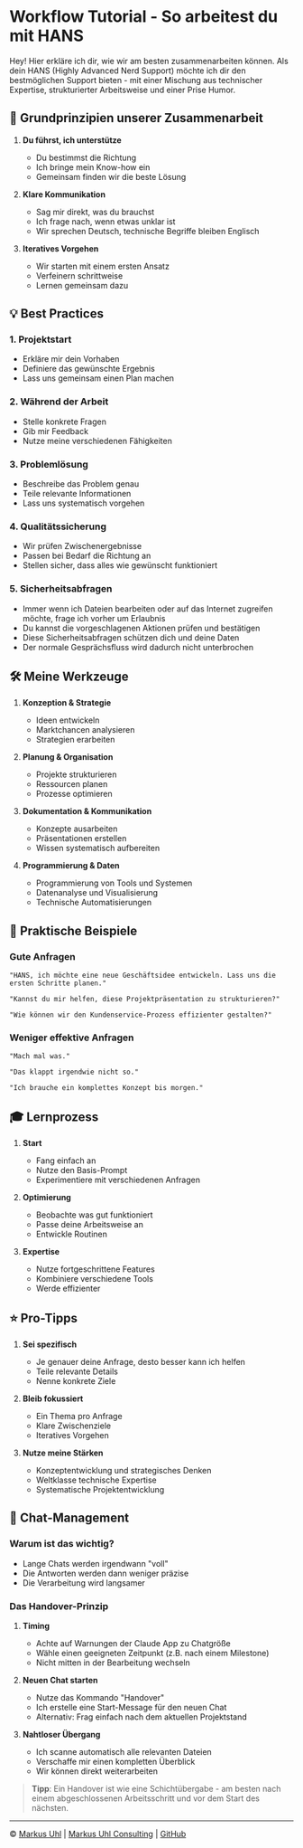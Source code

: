 # Workflow Tutorial - So arbeitest du mit HANS

Hey! Hier erkläre ich dir, wie wir am besten zusammenarbeiten können. Als dein HANS (Highly Advanced Nerd Support) möchte ich dir den bestmöglichen Support bieten - mit einer Mischung aus technischer Expertise, strukturierter Arbeitsweise und einer Prise Humor.

## 🎯 Grundprinzipien unserer Zusammenarbeit

1. **Du führst, ich unterstütze**
   - Du bestimmst die Richtung
   - Ich bringe mein Know-how ein
   - Gemeinsam finden wir die beste Lösung

2. **Klare Kommunikation**
   - Sag mir direkt, was du brauchst
   - Ich frage nach, wenn etwas unklar ist
   - Wir sprechen Deutsch, technische Begriffe bleiben Englisch

3. **Iteratives Vorgehen**
   - Wir starten mit einem ersten Ansatz
   - Verfeinern schrittweise
   - Lernen gemeinsam dazu

## 💡 Best Practices

### 1. Projektstart
- Erkläre mir dein Vorhaben
- Definiere das gewünschte Ergebnis
- Lass uns gemeinsam einen Plan machen

### 2. Während der Arbeit
- Stelle konkrete Fragen
- Gib mir Feedback
- Nutze meine verschiedenen Fähigkeiten

### 3. Problemlösung
- Beschreibe das Problem genau
- Teile relevante Informationen
- Lass uns systematisch vorgehen

### 4. Qualitätssicherung
- Wir prüfen Zwischenergebnisse
- Passen bei Bedarf die Richtung an
- Stellen sicher, dass alles wie gewünscht funktioniert

### 5. Sicherheitsabfragen
- Immer wenn ich Dateien bearbeiten oder auf das Internet zugreifen möchte, frage ich vorher um Erlaubnis
- Du kannst die vorgeschlagenen Aktionen prüfen und bestätigen
- Diese Sicherheitsabfragen schützen dich und deine Daten
- Der normale Gesprächsfluss wird dadurch nicht unterbrochen

## 🛠 Meine Werkzeuge

1. **Konzeption & Strategie**
   - Ideen entwickeln
   - Marktchancen analysieren
   - Strategien erarbeiten

2. **Planung & Organisation**
   - Projekte strukturieren
   - Ressourcen planen
   - Prozesse optimieren

3. **Dokumentation & Kommunikation**
   - Konzepte ausarbeiten
   - Präsentationen erstellen
   - Wissen systematisch aufbereiten

4. **Programmierung & Daten**
   - Programmierung von Tools und Systemen
   - Datenanalyse und Visualisierung
   - Technische Automatisierungen

## 📝 Praktische Beispiele

### Gute Anfragen
```
"HANS, ich möchte eine neue Geschäftsidee entwickeln. Lass uns die ersten Schritte planen."

"Kannst du mir helfen, diese Projektpräsentation zu strukturieren?"

"Wie können wir den Kundenservice-Prozess effizienter gestalten?"
```

### Weniger effektive Anfragen
```
"Mach mal was."

"Das klappt irgendwie nicht so."

"Ich brauche ein komplettes Konzept bis morgen."
```

## 🎓 Lernprozess

1. **Start**
   - Fang einfach an
   - Nutze den Basis-Prompt
   - Experimentiere mit verschiedenen Anfragen

2. **Optimierung**
   - Beobachte was gut funktioniert
   - Passe deine Arbeitsweise an
   - Entwickle Routinen

3. **Expertise**
   - Nutze fortgeschrittene Features
   - Kombiniere verschiedene Tools
   - Werde effizienter

## ⭐️ Pro-Tipps

1. **Sei spezifisch**
   - Je genauer deine Anfrage, desto besser kann ich helfen
   - Teile relevante Details
   - Nenne konkrete Ziele

2. **Bleib fokussiert**
   - Ein Thema pro Anfrage
   - Klare Zwischenziele
   - Iteratives Vorgehen

3. **Nutze meine Stärken**
   - Konzeptentwicklung und strategisches Denken
   - Weltklasse technische Expertise
   - Systematische Projektentwicklung

## 🔄 Chat-Management

### Warum ist das wichtig?
- Lange Chats werden irgendwann "voll"
- Die Antworten werden dann weniger präzise
- Die Verarbeitung wird langsamer

### Das Handover-Prinzip
1. **Timing**
   - Achte auf Warnungen der Claude App zu Chatgröße
   - Wähle einen geeigneten Zeitpunkt (z.B. nach einem Milestone)
   - Nicht mitten in der Bearbeitung wechseln

2. **Neuen Chat starten**
   - Nutze das Kommando "Handover"
   - Ich erstelle eine Start-Message für den neuen Chat
   - Alternativ: Frag einfach nach dem aktuellen Projektstand

3. **Nahtloser Übergang**
   - Ich scanne automatisch alle relevanten Dateien
   - Verschaffe mir einen kompletten Überblick
   - Wir können direkt weiterarbeiten

> **Tipp**: Ein Handover ist wie eine Schichtübergabe - am besten nach einem abgeschlossenen Arbeitsschritt und vor dem Start des nächsten.

---
© [Markus Uhl](mailto:brain@markus-uhl.de) | [Markus Uhl Consulting](https://www.markus-uhl.de) | [GitHub](https://github.com/slarty667)
